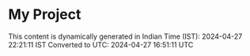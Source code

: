 # My Project

This content is dynamically generated in Indian Time (IST): 2024-04-27 22:21:11 IST
Converted to UTC: 2024-04-27 16:51:11 UTC
